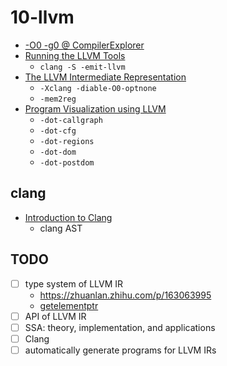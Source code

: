 # 10-llvm

- [-O0 -g0 @ CompilerExplorer](https://youtu.be/m8G_S5LwlTo?t=1374)
- [Running the LLVM Tools](https://youtu.be/Je4tjHmACgI)
  - `clang -S -emit-llvm`
- [The LLVM Intermediate Representation](https://youtu.be/6ur4g3HeMOM)
  - `-Xclang -diable-O0-optnone`
  - `-mem2reg`
- [Program Visualization using LLVM](https://youtu.be/aFbWIJlcWww)
  - `-dot-callgraph`
  - `-dot-cfg`
  - `-dot-regions`
  - `-dot-dom`
  - `-dot-postdom`

## clang
- [Introduction to Clang](https://youtu.be/vQ0vPGMPVn8)
  - clang AST

## TODO
- [ ] type system of LLVM IR
  - https://zhuanlan.zhihu.com/p/163063995
  - [getelementptr](https://llvm.org/docs/GetElementPtr.html)
- [ ] API of LLVM IR
- [ ] SSA: theory, implementation, and applications
- [ ] Clang
- [ ] automatically generate programs for LLVM IRs
